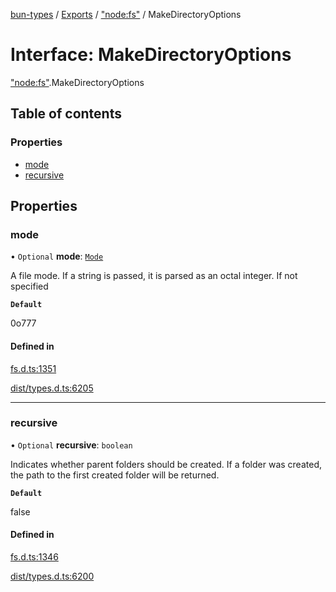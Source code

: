[bun-types](../README.md) / [Exports](../modules.md) / ["node:fs"](../modules/node_fs_.md) / MakeDirectoryOptions

# Interface: MakeDirectoryOptions

["node:fs"](../modules/node_fs_.md).MakeDirectoryOptions

## Table of contents

### Properties

- [mode](node_fs_.MakeDirectoryOptions.md#mode)
- [recursive](node_fs_.MakeDirectoryOptions.md#recursive)

## Properties

### mode

• `Optional` **mode**: [`Mode`](../modules/fs_.md#mode)

A file mode. If a string is passed, it is parsed as an octal integer. If not specified

**`Default`**

0o777

#### Defined in

[fs.d.ts:1351](https://github.com/valgaze/bun-types/blob/5e53f27/fs.d.ts#L1351)

[dist/types.d.ts:6205](https://github.com/valgaze/bun-types/blob/5e53f27/dist/types.d.ts#L6205)

___

### recursive

• `Optional` **recursive**: `boolean`

Indicates whether parent folders should be created.
If a folder was created, the path to the first created folder will be returned.

**`Default`**

false

#### Defined in

[fs.d.ts:1346](https://github.com/valgaze/bun-types/blob/5e53f27/fs.d.ts#L1346)

[dist/types.d.ts:6200](https://github.com/valgaze/bun-types/blob/5e53f27/dist/types.d.ts#L6200)
